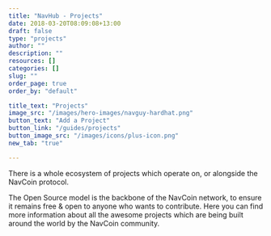 ```yaml
---
title: "NavHub - Projects"
date: 2018-03-20T08:09:08+13:00
draft: false
type: "projects"
author: ""
description: ""
resources: []
categories: []
slug: ""
order_page: true
order_by: "default"

title_text: "Projects"
image_src: "/images/hero-images/navguy-hardhat.png"
button_text: "Add a Project"
button_link: "/guides/projects"
button_image_src: "/images/icons/plus-icon.png"
new_tab: "true"

---
```

There is a whole ecosystem of projects which operate on, or alongside the NavCoin protocol.

The Open Source model is the backbone of the NavCoin network, to ensure it remains free & open to anyone who wants to contribute. Here you can find more information about all the awesome projects which are being built around the world by the NavCoin community.
